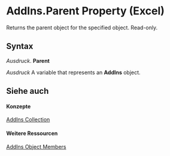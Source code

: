 
# AddIns.Parent Property (Excel)

Returns the parent object for the specified object. Read-only.


## Syntax

 _Ausdruck_. **Parent**

 _Ausdruck_ A variable that represents an **AddIns** object.


## Siehe auch


#### Konzepte


[AddIns Collection](2e9d9a1f-8833-beb3-757c-a5b26568f5fb.md)
#### Weitere Ressourcen


[AddIns Object Members](http://msdn.microsoft.com/library/dce6ebab-999b-4994-8797-007d5eeea092%28Office.15%29.aspx)